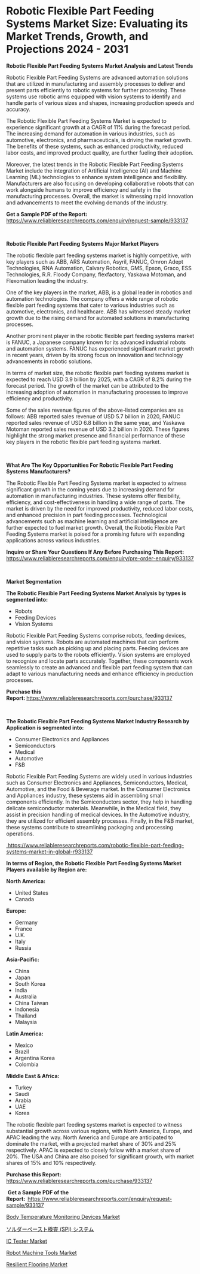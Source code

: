 <p><h1>Robotic Flexible Part Feeding Systems Market Size: Evaluating its Market Trends, Growth, and Projections 2024 - 2031</h1></p><p><strong>Robotic Flexible Part Feeding Systems Market Analysis and Latest Trends</strong></p>
<p><p>Robotic Flexible Part Feeding Systems are advanced automation solutions that are utilized in manufacturing and assembly processes to deliver and present parts efficiently to robotic systems for further processing. These systems use robotic arms equipped with vision systems to identify and handle parts of various sizes and shapes, increasing production speeds and accuracy.</p><p>The Robotic Flexible Part Feeding Systems Market is expected to experience significant growth at a CAGR of 11% during the forecast period. The increasing demand for automation in various industries, such as automotive, electronics, and pharmaceuticals, is driving the market growth. The benefits of these systems, such as enhanced productivity, reduced labor costs, and improved product quality, are further fueling their adoption.</p><p>Moreover, the latest trends in the Robotic Flexible Part Feeding Systems Market include the integration of Artificial Intelligence (AI) and Machine Learning (ML) technologies to enhance system intelligence and flexibility. Manufacturers are also focusing on developing collaborative robots that can work alongside humans to improve efficiency and safety in the manufacturing processes. Overall, the market is witnessing rapid innovation and advancements to meet the evolving demands of the industry.</p></p>
<p><strong>Get a Sample PDF of the Report:&nbsp;</strong> <a href="https://www.reliableresearchreports.com/enquiry/request-sample/933137">https://www.reliableresearchreports.com/enquiry/request-sample/933137</a></p>
<p>&nbsp;</p>
<p><strong>Robotic Flexible Part Feeding Systems Major Market Players</strong></p>
<p><p>The robotic flexible part feeding systems market is highly competitive, with key players such as ABB, ARS Automation, Asyril, FANUC, Omron Adept Technologies, RNA Automation, Calvary Robotics, GMS, Epson, Graco, ESS Technologies, R.R. Floody Company, flexfactory, Yaskawa Motoman, and Flexomation leading the industry. </p><p>One of the key players in the market, ABB, is a global leader in robotics and automation technologies. The company offers a wide range of robotic flexible part feeding systems that cater to various industries such as automotive, electronics, and healthcare. ABB has witnessed steady market growth due to the rising demand for automated solutions in manufacturing processes.</p><p>Another prominent player in the robotic flexible part feeding systems market is FANUC, a Japanese company known for its advanced industrial robots and automation systems. FANUC has experienced significant market growth in recent years, driven by its strong focus on innovation and technology advancements in robotic solutions.</p><p>In terms of market size, the robotic flexible part feeding systems market is expected to reach USD 3.9 billion by 2025, with a CAGR of 8.2% during the forecast period. The growth of the market can be attributed to the increasing adoption of automation in manufacturing processes to improve efficiency and productivity.</p><p>Some of the sales revenue figures of the above-listed companies are as follows: ABB reported sales revenue of USD 5.7 billion in 2020, FANUC reported sales revenue of USD 6.8 billion in the same year, and Yaskawa Motoman reported sales revenue of USD 3.2 billion in 2020. These figures highlight the strong market presence and financial performance of these key players in the robotic flexible part feeding systems market.</p></p>
<p>&nbsp;</p>
<p><strong>What Are The Key Opportunities For Robotic Flexible Part Feeding Systems Manufacturers?</strong></p>
<p><p>The Robotic Flexible Part Feeding Systems market is expected to witness significant growth in the coming years due to increasing demand for automation in manufacturing industries. These systems offer flexibility, efficiency, and cost-effectiveness in handling a wide range of parts. The market is driven by the need for improved productivity, reduced labor costs, and enhanced precision in part feeding processes. Technological advancements such as machine learning and artificial intelligence are further expected to fuel market growth. Overall, the Robotic Flexible Part Feeding Systems market is poised for a promising future with expanding applications across various industries.</p></p>
<p><strong>Inquire or Share Your Questions If Any Before Purchasing This Report:</strong> <a href="https://www.reliableresearchreports.com/enquiry/pre-order-enquiry/933137">https://www.reliableresearchreports.com/enquiry/pre-order-enquiry/933137</a></p>
<p>&nbsp;</p>
<p><strong>Market Segmentation</strong></p>
<p><strong>The Robotic Flexible Part Feeding Systems Market Analysis by types is segmented into:</strong></p>
<p><ul><li>Robots</li><li>Feeding Devices</li><li>Vision Systems</li></ul></p>
<p><p>Robotic Flexible Part Feeding Systems comprise robots, feeding devices, and vision systems. Robots are automated machines that can perform repetitive tasks such as picking up and placing parts. Feeding devices are used to supply parts to the robots efficiently. Vision systems are employed to recognize and locate parts accurately. Together, these components work seamlessly to create an advanced and flexible part feeding system that can adapt to various manufacturing needs and enhance efficiency in production processes.</p></p>
<p><strong>Purchase this Report:&nbsp;</strong><a href="https://www.reliableresearchreports.com/purchase/933137">https://www.reliableresearchreports.com/purchase/933137</a></p>
<p>&nbsp;</p>
<p><strong>The Robotic Flexible Part Feeding Systems Market Industry Research by Application is segmented into:</strong></p>
<p><ul><li>Consumer Electronics and Appliances</li><li>Semiconductors</li><li>Medical</li><li>Automotive</li><li>F&B</li></ul></p>
<p><p>Robotic Flexible Part Feeding Systems are widely used in various industries such as Consumer Electronics and Appliances, Semiconductors, Medical, Automotive, and the Food & Beverage market. In the Consumer Electronics and Appliances industry, these systems aid in assembling small components efficiently. In the Semiconductors sector, they help in handling delicate semiconductor materials. Meanwhile, in the Medical field, they assist in precision handling of medical devices. In the Automotive industry, they are utilized for efficient assembly processes. Finally, in the F&B market, these systems contribute to streamlining packaging and processing operations.</p></p>
<p><a href="https://www.reliableresearchreports.com/robotic-flexible-part-feeding-systems-market-in-global-r933137">&nbsp;https://www.reliableresearchreports.com/robotic-flexible-part-feeding-systems-market-in-global-r933137</a></p>
<p><strong>In terms of Region, the Robotic Flexible Part Feeding Systems Market Players available by Region are:</strong></p>
<p>
    <p> <strong> North America: </strong>
        <ul>
            <li>United States</li>
            <li>Canada</li>
        </ul>
        </p> 
    <p> <strong> Europe: </strong>
        <ul>
            <li>Germany</li>
            <li>France</li>
            <li>U.K.</li>
            <li>Italy</li>
            <li>Russia</li>
        </ul>
        </p> 
    <p> <strong> Asia-Pacific: </strong>
        <ul>
            <li>China</li>
            <li>Japan</li>
            <li>South Korea</li>
            <li>India</li>
            <li>Australia</li>
            <li>China Taiwan</li>
            <li>Indonesia</li>
            <li>Thailand</li>
            <li>Malaysia</li>
        </ul>
        </p> 
    <p> <strong> Latin America: </strong>
        <ul>
            <li>Mexico</li>
            <li>Brazil</li>
            <li>Argentina Korea</li>
            <li>Colombia</li>
        </ul>
        </p> 
    <p> <strong> Middle East & Africa: </strong>
        <ul>
            <li>Turkey</li>
            <li>Saudi</li>
            <li>Arabia</li>
            <li>UAE</li>
            <li>Korea</li>
        </ul>
    </p>
    </p>
<p><p>The robotic flexible part feeding systems market is expected to witness substantial growth across various regions, with North America, Europe, and APAC leading the way. North America and Europe are anticipated to dominate the market, with a projected market share of 30% and 25% respectively. APAC is expected to closely follow with a market share of 20%. The USA and China are also poised for significant growth, with market shares of 15% and 10% respectively.</p></p>
<p><strong>Purchase this Report: </strong><a href="https://www.reliableresearchreports.com/purchase/933137">https://www.reliableresearchreports.com/purchase/933137</a></p>
<p>&nbsp;<strong>Get a Sample PDF of the Report:&nbsp;&nbsp;</strong><a href="https://www.reliableresearchreports.com/enquiry/request-sample/933137">https://www.reliableresearchreports.com/enquiry/request-sample/933137</a></p>
<p><strong></strong></p>
<p><p><a href="https://medium.com/@robeathews675666/body-temperature-monitoring-devices-market-size-share-competitive-landscape-and-trend-analysis-792716be0683">Body Temperature Monitoring Devices Market</a></p><p><a href="https://medium.com/@anabellewintheiser/%E3%81%AF%E3%82%93%E3%81%A0%E3%83%9A%E3%83%BC%E3%82%B9%E3%83%88%E6%A4%9C%E6%9F%BB-spi-%E3%82%B7%E3%82%B9%E3%83%86%E3%83%A0%E5%B8%82%E5%A0%B4%E3%81%AE%E6%96%B0%E8%88%88%E3%83%88%E3%83%AC%E3%83%B3%E3%83%89-2024%E5%B9%B4%E3%81%8B%E3%82%892031%E5%B9%B4%E3%81%BE%E3%81%A7%E3%81%AE%E3%82%B0%E3%83%AD%E3%83%BC%E3%83%90%E3%83%AB%E5%B1%95%E6%9C%9B%E3%81%A8%E5%B0%86%E6%9D%A5%E3%81%AE%E5%B1%95%E6%9C%9B-90269043b43d">ソルダーペースト検査 (SPI) システム</a></p><p><a href="https://issuu.com/reportprime-2/docs/ic-tester-market-size-2030.pptx_004695f29d21cb">IC Tester Market</a></p><p><a href="https://github.com/tamvrosiya/Market-Research-Report-List-5/blob/main/robot-machine-tools-market.md">Robot Machine Tools Market</a></p><p><a href="https://medium.com/@robeathews675666/booming-resilient-flooring-market-sector-market-analysis-and-growth-projections-till-2031-c63bb0d1b1c1">Resilient Flooring Market</a></p></p>